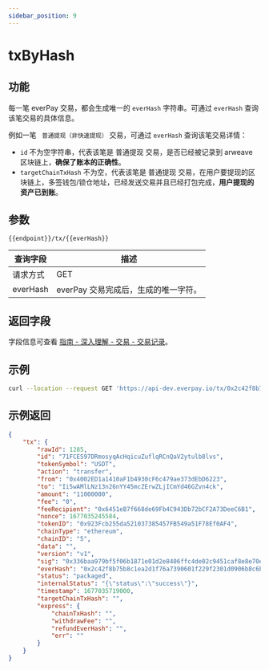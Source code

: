 ```yaml
---
sidebar_position: 9
---
```


# txByHash

## 功能
每一笔 everPay 交易，都会生成唯一的 `everHash` 字符串。可通过 `everHash` 查询该笔交易的具体信息。

例如一笔  ` 普通提现（非快速提现）` 交易，可通过 `everHash` 查询该笔交易详情：
* `id` 不为空字符串，代表该笔是 普通提现 交易，是否已经被记录到 arweave 区块链上，**确保了账本的正确性**。
* `targetChainTxHash` 不为空，代表该笔是 普通提现 交易，在用户要提现的区块链上，多签钱包/锁仓地址，已经发送交易并且已经打包完成，**用户提现的资产已到账**。


## 参数
`{{endpoint}}/tx/{{everHash}}`

|查询字段|描述|
|---|---|
|请求方式|GET|
|everHash|everPay 交易完成后，生成的唯一字符。|

## 返回字段
字段信息可查看 [指南 - 深入理解 - 交易 - 交易记录](../../dive/transaction#交易记录)。
## 示例

```bash
curl --location --request GET 'https://api-dev.everpay.io/tx/0x2c42f8b75b8c1ea2d1f76a7390601f229f2301d0906b8c6bba11b05551d2b3a8'
```

## 示例返回
```json
{
    "tx": {
        "rawId": 1285,
        "id": "71FCES97DRmosyqAcHqicuZuflqRCnQaV2ytulb8lvs",
        "tokenSymbol": "USDT",
        "action": "transfer",
        "from": "0x4002ED1a1410aF1b4930cF6c479ae373dEbD6223",
        "to": "Ii5wAMlLNz13n26nYY45mcZErwZLjICmYd46GZvn4ck",
        "amount": "11000000",
        "fee": "0",
        "feeRecipient": "0x6451eB7f668de69Fb4C943Db72bCF2A73DeeC6B1",
        "nonce": 1677035245584,
        "tokenID": "0x923Fcb255da521037385457FB549a51F78Ef0AF4",
        "chainType": "ethereum",
        "chainID": "5",
        "data": "",
        "version": "v1",
        "sig": "0x336baa979bf5f06b1871e01d2e8406ffc4de02c9451caf8e8e70e1991337aca073b5e251e9610db5a9a87fef002c7a8f922239c8112c756416d5097cc47260901b",
        "everHash": "0x2c42f8b75b8c1ea2d1f76a7390601f229f2301d0906b8c6bba11b05551d2b3a8",
        "status": "packaged",
        "internalStatus": "{\"status\":\"success\"}",
        "timestamp": 1677035719000,
        "targetChainTxHash": "",
        "express": {
            "chainTxHash": "",
            "withdrawFee": "",
            "refundEverHash": "",
            "err": ""
        }
    }
}
```